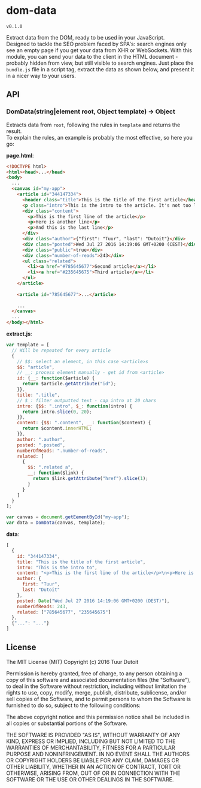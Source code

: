 dom-data
=========
`v0.1.0`

Extract data from the DOM, ready to be used in your JavaScript.  
Designed to tackle the SEO problem faced by SPA's: search engines only see an empty page if you get your data from XHR or WebSockets. With this module, you can send your data to the client in the HTML document - probably hidden from view, but still visible to search engines. Just place the `bundle.js` file in a script tag, extract the data as shown below, and present it in a nicer way to your users.

## API
### DomData(string|element root, Object template) -> Object
Extracts data from `root`, following the rules in `template` and returns the result.  
To explain the rules, an example is probably the most effective, so here you go:

**page.html**:

```html
<!DOCTYPE html>
<html><head>...</head>
<body>
  ...
  <canvas id="my-app">
    <article id="344147334">
      <header class="title">This is the title of the first article</header>
      <p class="intro">This is the intro to the article. It's not too long</p>
      <div class="content">
        <p>This is the first line of the article</p>
        <p>Here is another line</p>
        <p>And this is the last line</p>
      </div>
      <div class="author">{"first": "Tuur", "last": "Dutoit"}</div>
      <div class="posted">Wed Jul 27 2016 14:19:06 GMT+0200 (CEST)</div>
      <div class="public">true</div>
      <div class="number-of-reads">243</div>
      <ul class="related">
        <li><a href="#785645677">Second article</a></li>
        <li><a href="#235645675">Third article</a></li>
      </ul>
    </article>
    
    <article id="785645677">...</article>
    
    ...
  </canvas>
  ...
</body></html>
```

**extract.js**:

```javascript
var template = [
  // Will be repeated for every article
  {
    // $$: select an element, in this case <article>s
    $$: "article",
    // __: process element manually - get id from <article>
    id: {__: function($article) {
      return $article.getAttribute("id");
    }},
    title: ".title",
    // $_: filter outputted text - cap intro at 20 chars
    intro: {$$: ".intro", $_: function(intro) { 
      return intro.slice(0, 20);
    }},
    content: {$$: ".content", __: function($content) {
      return $content.innerHTML;
    }},
    author: ".author",
    posted: ".posted",
    numberOfReads: ".number-of-reads",
    related: [
      {
        $$: ".related a",
        __: function($link) {
          return $link.getAttribute("href").slice(1);
        }
      }
    ]
  }
];

var canvas = document.getEementById("my-app");
var data = DomData(canvas, template);
```

**data**:

```javascript
[
  {
    id: "344147334",
    title: "This is the title of the first article",
    intro: "This is the intro to",
    content: "<p>This is the first line of the article</p>\n<p>Here is another line</p>\n<p>And this is the last line</p>",
    author: {
      first: "Tuur",
      last: "Dutoit"
    },
    posted: Date("Wed Jul 27 2016 14:19:06 GMT+0200 (DEST)"),
    numberOfReads: 243,
    related: ["785645677", "235645675"]
  },
  {"...": "..."}
]
```



## License
The MIT License (MIT)
Copyright (c) 2016 Tuur Dutoit

Permission is hereby granted, free of charge, to any person obtaining a copy of this software and associated documentation files (the "Software"), to deal in the Software without restriction, including without limitation the rights to use, copy, modify, merge, publish, distribute, sublicense, and/or sell copies of the Software, and to permit persons to whom the Software is furnished to do so, subject to the following conditions:

The above copyright notice and this permission notice shall be included in all copies or substantial portions of the Software.

THE SOFTWARE IS PROVIDED "AS IS", WITHOUT WARRANTY OF ANY KIND, EXPRESS OR IMPLIED, INCLUDING BUT NOT LIMITED TO THE WARRANTIES OF MERCHANTABILITY, FITNESS FOR A PARTICULAR PURPOSE AND NONINFRINGEMENT. IN NO EVENT SHALL THE AUTHORS OR COPYRIGHT HOLDERS BE LIABLE FOR ANY CLAIM, DAMAGES OR OTHER LIABILITY, WHETHER IN AN ACTION OF CONTRACT, TORT OR OTHERWISE, ARISING FROM, OUT OF OR IN CONNECTION WITH THE SOFTWARE OR THE USE OR OTHER DEALINGS IN THE SOFTWARE.
